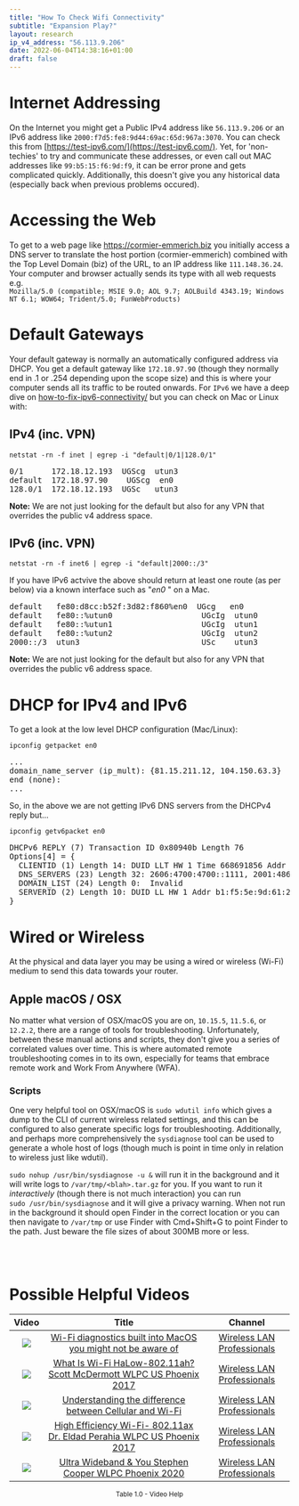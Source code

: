 ```yaml
---
title: "How To Check Wifi Connectivity"
subtitle: "Expansion Play?"
layout: research
ip_v4_address: "56.113.9.206"
date: 2022-06-04T14:38:16+01:00
draft: false
---
```


# Internet Addressing
On the Internet you might get a Public IPv4 address like ```56.113.9.206``` or an IPv6 address like ```2000:f7d5:fe8:9d44:69ac:65d:967a:3070```. You can check this from [https://test-ipv6.com/](https://test-ipv6.com/). Yet, for 'non-techies' to try and communicate these addresses, or even call out MAC addresses like ```99:b5:15:f6:9d:f9```, it can be error prone and gets complicated quickly. Additionally, this doesn't give you any historical data (especially back when previous problems occured).

# Accessing the Web
To get to a web page like https://cormier-emmerich.biz you initially access a DNS server to translate the host portion (cormier-emmerich) combined with the Top Level Domain (biz) of the URL, to an IP address like ```111.148.36.24```. Your computer and browser actually sends its type with all web requests e.g. <br>```Mozilla/5.0 (compatible; MSIE 9.0; AOL 9.7; AOLBuild 4343.19; Windows NT 6.1; WOW64; Trident/5.0; FunWebProducts)```

# Default Gateways
Your default gateway is normally an automatically configured address via DHCP. You get a default gateway like ```172.18.97.90``` (though they normally end in .1 or .254 depending upon the scope size) and this is where your computer sends all its traffic to be routed onwards. For ```IPv6``` we have a deep dive on [how-to-fix-ipv6-connectivity/](/blog/how-to-fix-ipv6-connectivity/) but you can check on Mac or Linux with:

## IPv4 (inc. VPN)
```netstat -rn -f inet | egrep -i "default|0/1|128.0/1"```

<pre>
0/1      172.18.12.193  UGScg  utun3
default  172.18.97.90    UGScg  en0
128.0/1  172.18.12.193  UGSc   utun3</pre>

**Note:** We are not just looking for the default but also for any VPN that overrides the public v4 address space.

## IPv6 (inc. VPN)
```netstat -rn -f inet6 | egrep -i "default|2000::/3"```

If you have IPv6 actvive the above should return at least one route (as per below) via a known interface such as "_en0_ " on a Mac. 

<pre>
default   fe80:d8cc:b52f:3d82:f860%en0  UGcg   en0
default   fe80::%utun0                   UGcIg  utun0
default   fe80::%utun1                   UGcIg  utun1
default   fe80::%utun2                   UGcIg  utun2
2000::/3  utun3                          USc    utun3</pre>

**Note:** We are not just looking for the default but also for any VPN that overrides the public v6 address space.

# DHCP for IPv4 and IPv6

To get a look at the low level DHCP configuration (Mac/Linux): 

```ipconfig getpacket en0```

<pre>
...
domain_name_server (ip_mult): {81.15.211.12, 104.150.63.3}
end (none):
...</pre>

So, in the above we are not getting IPv6 DNS servers from the DHCPv4 reply but...

```ipconfig getv6packet en0```

<pre>
DHCPv6 REPLY (7) Transaction ID 0x80940b Length 76
Options[4] = {
  CLIENTID (1) Length 14: DUID LLT HW 1 Time 668691856 Addr 99:b5:15:f6:9d:f9
  DNS_SERVERS (23) Length 32: 2606:4700:4700::1111, 2001:4860:4860::8844
  DOMAIN_LIST (24) Length 0:  Invalid
  SERVERID (2) Length 10: DUID LL HW 1 Addr b1:f5:5e:9d:61:2d
}</pre>

# Wired or Wireless
At the physical and data layer you may be using a wired or wireless (Wi-Fi) medium to send this data towards your router. 

## Apple macOS / OSX
No matter what version of OSX/macOS you are on, ```10.15.5```, ```11.5.6```, or ```12.2.2```, there are a range of tools for troubleshooting. Unfortunately, between these manual actions and scripts, they don't give you a series of correlated values over time. This is where automated remote troubleshooting comes in to its own, especially for teams that embrace remote work and Work From Anywhere (WFA).

### Scripts
One very helpful tool on OSX/macOS is ```sudo wdutil info``` which gives a dump to the CLI of current wireless related settings, and this can be configured to also generate specific logs for troubleshooting. Additionally, and perhaps more comprehensively the ```sysdiagnose``` tool can be used to generate a whole host of logs (though much is point in time only in relation to wireless just like wdutil).

```sudo nohup /usr/bin/sysdiagnose -u &``` will run it in the background and it will write logs to ```/var/tmp/<blah>.tar.gz``` for you. If you want to run it *interactively* (though there is not much interaction) you can run<br>```sudo /usr/bin/sysdiagnose``` and it will give a privacy warning. When not run in the background it should open Finder in the correct location or you can then navigate to ```/var/tmp``` or use Finder with Cmd+Shift+G to point Finder to the path. Just beware the file sizes of about 300MB more or less.

<br><br>
# Possible Helpful Videos

<link href="/plugins/lity/css/lity.min.css" rel="stylesheet">
<script src="/plugins/lity/js/lity.min.js"></script>
<div class="table1-start"></div>

|Video | Title | Channel |
| :---: | :---: | :---: |
|<a href="https://www.youtube.com/watch?v=kBEcRYe9gRw" data-lity><img src="https://i.ytimg.com/vi/kBEcRYe9gRw/default.jpg" class="img-fluid"></a>|<a href="https://www.youtube.com/watch?v=kBEcRYe9gRw" data-lity>Wi-Fi diagnostics built into MacOS you might not be aware of</a>|<a target="_blank" href="https://www.youtube.com/channel/UCIzBSS46vcqhwmBZ7ZpY-yg" >Wireless LAN Professionals</a>|
|<a href="https://www.youtube.com/watch?v=z2HZ7BJ6rGw" data-lity><img src="https://i.ytimg.com/vi/z2HZ7BJ6rGw/default.jpg" class="img-fluid"></a>|<a href="https://www.youtube.com/watch?v=z2HZ7BJ6rGw" data-lity>What Is Wi-Fi HaLow-802.11ah?   Scott McDermott   WLPC US Phoenix 2017</a>|<a target="_blank" href="https://www.youtube.com/channel/UCIzBSS46vcqhwmBZ7ZpY-yg" >Wireless LAN Professionals</a>|
|<a href="https://www.youtube.com/watch?v=yjWjSEUGPnk" data-lity><img src="https://i.ytimg.com/vi/yjWjSEUGPnk/default.jpg" class="img-fluid"></a>|<a href="https://www.youtube.com/watch?v=yjWjSEUGPnk" data-lity>Understanding the difference between Cellular and Wi-Fi</a>|<a target="_blank" href="https://www.youtube.com/channel/UCIzBSS46vcqhwmBZ7ZpY-yg" >Wireless LAN Professionals</a>|
|<a href="https://www.youtube.com/watch?v=r_ERuoLBFoM" data-lity><img src="https://i.ytimg.com/vi/r_ERuoLBFoM/default.jpg" class="img-fluid"></a>|<a href="https://www.youtube.com/watch?v=r_ERuoLBFoM" data-lity>High Efficiency Wi-Fi- 802.11ax   Dr. Eldad Perahia   WLPC US Phoenix 2017</a>|<a target="_blank" href="https://www.youtube.com/channel/UCIzBSS46vcqhwmBZ7ZpY-yg" >Wireless LAN Professionals</a>|
|<a href="https://www.youtube.com/watch?v=TR-rahy3Y2k" data-lity><img src="https://i.ytimg.com/vi/TR-rahy3Y2k/default.jpg" class="img-fluid"></a>|<a href="https://www.youtube.com/watch?v=TR-rahy3Y2k" data-lity>Ultra Wideband &amp; You   Stephen Cooper   WLPC Phoenix 2020</a>|<a target="_blank" href="https://www.youtube.com/channel/UCIzBSS46vcqhwmBZ7ZpY-yg" >Wireless LAN Professionals</a>|

<center><small>Table 1.0 - Video Help</small></center>
 <br>
<div class="table1-end"></div>
<script type="text/javascript">
(function() {
    $('div.table1-start').nextUntil('div.table1-end', 'table').addClass('table thead-dark table-striped table-responsive rounded').attr('id', 't1');
    $('#t1').find('thead').addClass('thead-dark');
})();
</script>
